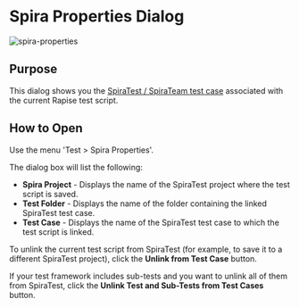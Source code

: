 # Spira Properties Dialog

![spira-properties](./img/spira_properties_dialog1.png)

## Purpose

This dialog shows you the [SpiraTest / SpiraTeam test case](spiratest_integration.md) associated with the current Rapise test script.

## How to Open

Use the menu 'Test > Spira Properties'.

The dialog box will list the following:

- **Spira Project** - Displays the name of the SpiraTest project where the test script is saved.
- **Test Folder** - Displays the name of the folder containing the linked SpiraTest test case.
- **Test Case** - Displays the name of the SpiraTest test case to which the test script is linked.

To unlink the current test script from SpiraTest (for example, to save it to a different SpiraTest project), click the **Unlink from Test Case** button.

If your test framework includes sub-tests and you want to unlink all of them from SpiraTest, click the **Unlink Test and Sub-Tests from Test Cases** button.